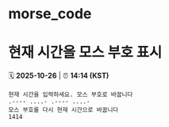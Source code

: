 # morse_code
# 현재 시간을 모스 부호 표시
<!-- MORSE_TIME_START -->
🗓️ **2025-10-26** | ⏰ **14:14 (KST)**

```
현재 시간을 입력하세요. 모스 부호로 바꿉니다
.---- ....- .---- ....-
모스 부호를 다시 현재 시간으로 바꿉니다
1414
```
<!-- MORSE_TIME_END -->
